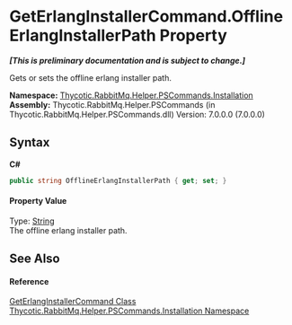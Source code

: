 # GetErlangInstallerCommand.OfflineErlangInstallerPath Property 
 _**\[This is preliminary documentation and is subject to change.\]**_

Gets or sets the offline erlang installer path.

**Namespace:**&nbsp;<a href="N_Thycotic_RabbitMq_Helper_PSCommands_Installation">Thycotic.RabbitMq.Helper.PSCommands.Installation</a><br />**Assembly:**&nbsp;Thycotic.RabbitMq.Helper.PSCommands (in Thycotic.RabbitMq.Helper.PSCommands.dll) Version: 7.0.0.0 (7.0.0.0)

## Syntax

**C#**<br />
``` C#
public string OfflineErlangInstallerPath { get; set; }
```


#### Property Value
Type: <a href="http://msdn2.microsoft.com/en-us/library/s1wwdcbf" target="_blank">String</a><br />The offline erlang installer path.

## See Also


#### Reference
<a href="T_Thycotic_RabbitMq_Helper_PSCommands_Installation_GetErlangInstallerCommand">GetErlangInstallerCommand Class</a><br /><a href="N_Thycotic_RabbitMq_Helper_PSCommands_Installation">Thycotic.RabbitMq.Helper.PSCommands.Installation Namespace</a><br />